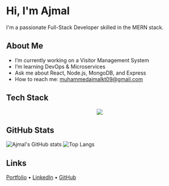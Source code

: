 #  Hi, I'm Ajmal

I'm a passionate Full-Stack Developer skilled in the MERN stack.

## About Me
-  I’m currently working on a Visitor Management System
-  I’m learning DevOps & Microservices
-  Ask me about React, Node.js, MongoDB, and Express
-  How to reach me: muhammedajmalkt09@gmail.com



## Tech Stack

<p align="center">
  <a href="https://skillicons.dev">
        <img src="https://skillicons.dev/icons?i=html,css,js,ts,react,redux,next,tailwind,,nodejs,express,mongodb,postgresdocker,git,github,vscode,figma,firebase" widteh="600"/>
  </a>
</p>



## GitHub Stats
![Ajmal's GitHub stats](https://github-readme-stats.vercel.app/api?username=muhammedajmalkt&show_icons=true&theme=radical)
![Top Langs](https://github-readme-stats.vercel.app/api/top-langs/?username=muhammedajmalkt&layout=compact&theme=radical)


## Links
[Portfolio](https://ajmalkt.netlify.app/) • [LinkedIn](https://linkedin.com/in/ajmalkt) • [GitHub](https://github.com/ajmalkt)
